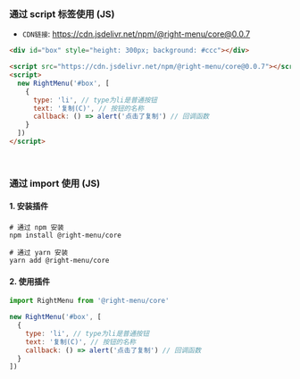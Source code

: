 
### 通过 script 标签使用 (JS)

- `CDN链接`: https://cdn.jsdelivr.net/npm/@right-menu/core@0.0.7

```html
<div id="box" style="height: 300px; background: #ccc"></div>

<script src="https://cdn.jsdelivr.net/npm/@right-menu/core@0.0.7"></script>
<script>
  new RightMenu('#box', [
    {
      type: 'li', // type为li是普通按钮
      text: '复制(C)', // 按钮的名称
      callback: () => alert('点击了复制') // 回调函数
    }
  ])
</script>
```

<br />

### 通过 import 使用 (JS)

#### 1. 安装插件

```shell
# 通过 npm 安装
npm install @right-menu/core

# 通过 yarn 安装
yarn add @right-menu/core
```

#### 2. 使用插件

```js
import RightMenu from '@right-menu/core'

new RightMenu('#box', [
  {
    type: 'li', // type为li是普通按钮
    text: '复制(C)', // 按钮的名称
    callback: () => alert('点击了复制') // 回调函数
  }
])
```

<br />
